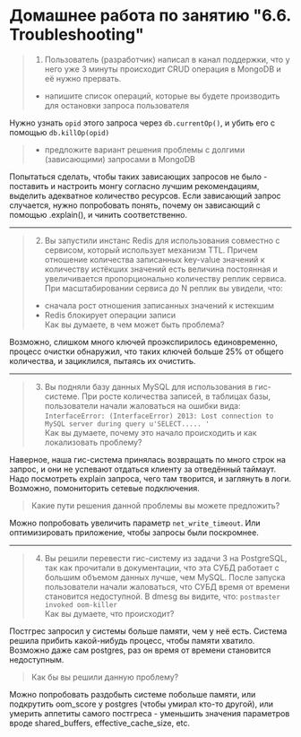 # Домашнее работа по занятию "6.6. Troubleshooting"

> 1. Пользователь (разработчик) написал в канал поддержки, что у него уже 3 минуты происходит CRUD операция в MongoDB и её 
нужно прервать. 
> - напишите список операций, которые вы будете производить для остановки запроса пользователя

Нужно узнать `opid` этого запроса через `db.currentOp()`, и убить его с помощью `db.killOp(opid)`

> - предложите вариант решения проблемы с долгими (зависающими) запросами в MongoDB

Попытаться сделать, чтобы таких зависающих запросов не было - поставить и настроить монгу согласно лучшим рекомендациям, выделить адекватное количество ресурсов. Если зависающий запрос случается, нужно попробовать понять, почему он зависающий с помощью .explain(), и чинить соответственно.

---

> 2. Вы запустили инстанс Redis для использования совместно с сервисом, который использует механизм TTL. 
Причем отношение количества записанных key-value значений к количеству истёкших значений есть величина постоянная и
увеличивается пропорционально количеству реплик сервиса.  
При масштабировании сервиса до N реплик вы увидели, что:
> - сначала рост отношения записанных значений к истекшим
> - Redis блокирует операции записи  
> Как вы думаете, в чем может быть проблема?

Возможно, слишком много ключей проэкспирилось единовременно, процесс очистки обнаружил, что таких ключей больше 25% от общего количества, и зациклился, пытаясь их очистить.

---
> 3. Вы подняли базу данных MySQL для использования в гис-системе. При росте количества записей, в таблицах базы,
пользователи начали жаловаться на ошибки вида: `InterfaceError: (InterfaceError) 2013: Lost connection to MySQL server during query u'SELECT..... '`  
Как вы думаете, почему это начало происходить и как локализовать проблему?  

Наверное, наша гис-система принялась возвращать по много строк на запрос, и они не успевают отдаться клиенту за отведённый таймаут. Надо посмотреть explain запроса, чего там творится, и заглянуть в логи. Возможно, помониторить сетевые подключения.

> Какие пути решения данной проблемы вы можете предложить?

Можно попробовать увеличить параметр `net_write_timeout`. Или оптимизировать приложение, чтобы запросы были поскромнее.

---

> 4. Вы решили перевести гис-систему из задачи 3 на PostgreSQL, так как прочитали в документации, что эта СУБД работает с 
большим объемом данных лучше, чем MySQL.
После запуска пользователи начали жаловаться, что СУБД время от времени становится недоступной. В dmesg вы видите, что:
`postmaster invoked oom-killer`  
Как вы думаете, что происходит?

Постгрес запросил у системы больше памяти, чем у неё есть. Система решила прибить какой-нибудь процесс, 
чтобы памяти хватило. Возможно даже сам postgres, раз он время от времени становится недоступным.

> Как бы вы решили данную проблему?

Можно попробовать раздобыть системе побольше памяти, или подкрутить oom_score у postgres (чтобы умирал кто-то другой), или умерить аппетиты самого постгреса - уменьшить значения параметров вроде shared_buffers, effective_cache_size, etc.
